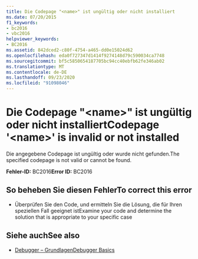 ```yaml
---
title: Die Codepage "<name>" ist ungültig oder nicht installiert
ms.date: 07/20/2015
f1_keywords:
- bc2016
- vbc2016
helpviewer_keywords:
- BC2016
ms.assetid: 842dced2-c80f-4754-a465-dd0e15024d62
ms.openlocfilehash: eda0f727347d1414f9274148d79c590034ca7748
ms.sourcegitcommit: bf5c5850654187705bc94cc40ebfb62fe346ab02
ms.translationtype: MT
ms.contentlocale: de-DE
ms.lasthandoff: 09/23/2020
ms.locfileid: "91098046"
---
```

# <a name="codepage-name-is-invalid-or-not-installed"></a><span data-ttu-id="51410-102">Die Codepage "\<name>" ist ungültig oder nicht installiert</span><span class="sxs-lookup"><span data-stu-id="51410-102">Codepage '\<name>' is invalid or not installed</span></span>

<span data-ttu-id="51410-103">Die angegebene Codepage ist ungültig oder wurde nicht gefunden.</span><span class="sxs-lookup"><span data-stu-id="51410-103">The specified codepage is not valid or cannot be found.</span></span>  
  
 <span data-ttu-id="51410-104">**Fehler-ID:** BC2016</span><span class="sxs-lookup"><span data-stu-id="51410-104">**Error ID:** BC2016</span></span>  
  
## <a name="to-correct-this-error"></a><span data-ttu-id="51410-105">So beheben Sie diesen Fehler</span><span class="sxs-lookup"><span data-stu-id="51410-105">To correct this error</span></span>  
  
- <span data-ttu-id="51410-106">Überprüfen Sie den Code, und ermitteln Sie die Lösung, die für Ihren speziellen Fall geeignet ist</span><span class="sxs-lookup"><span data-stu-id="51410-106">Examine your code and determine the solution that is appropriate to your specific case</span></span>  
  
## <a name="see-also"></a><span data-ttu-id="51410-107">Siehe auch</span><span class="sxs-lookup"><span data-stu-id="51410-107">See also</span></span>

- [<span data-ttu-id="51410-108">Debugger – Grundlagen</span><span class="sxs-lookup"><span data-stu-id="51410-108">Debugger Basics</span></span>](/visualstudio/debugger/debugger-feature-tour)
